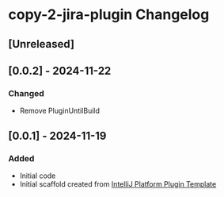 <!-- Keep a Changelog guide -> https://keepachangelog.com -->

# copy-2-jira-plugin Changelog

## [Unreleased]

## [0.0.2] - 2024-11-22
### Changed
- Remove PluginUntilBuild

## [0.0.1] - 2024-11-19
### Added
- Initial code
- Initial scaffold created from [IntelliJ Platform Plugin Template](https://github.com/JetBrains/intellij-platform-plugin-template)
